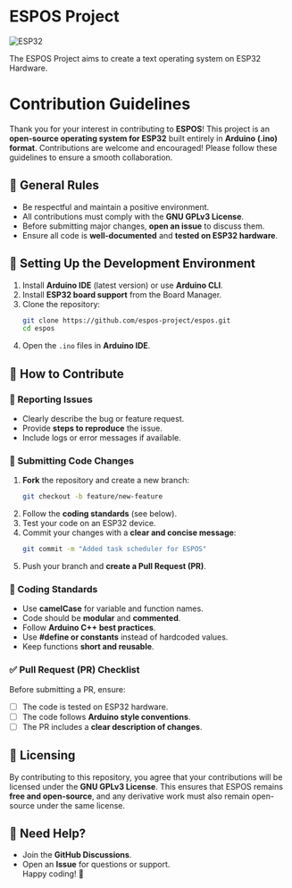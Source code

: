 # ESPOS Project
![ESP32](https://github.com/user-attachments/assets/103eeffa-ba77-44f8-879f-4036e2eb5a6e)

The ESPOS Project aims to create a text operating system on ESP32 Hardware.

# Contribution Guidelines  
Thank you for your interest in contributing to **ESPOS**! This project is an **open-source operating system for ESP32** built entirely in **Arduino (.ino) format**. Contributions are welcome and encouraged! Please follow these guidelines to ensure a smooth collaboration.  
## 📜 General Rules  
- Be respectful and maintain a positive environment.  
- All contributions must comply with the **GNU GPLv3 License**.  
- Before submitting major changes, **open an issue** to discuss them.  
- Ensure all code is **well-documented** and **tested on ESP32 hardware**.  
## 🔧 Setting Up the Development Environment  
1. Install **Arduino IDE** (latest version) or use **Arduino CLI**.  
2. Install **ESP32 board support** from the Board Manager.  
3. Clone the repository:  
   ```bash  
   git clone https://github.com/espos-project/espos.git  
   cd espos 
   ```  
4. Open the `.ino` files in **Arduino IDE**.  
## 🚀 How to Contribute  
### 🐞 Reporting Issues  
- Clearly describe the bug or feature request.  
- Provide **steps to reproduce** the issue.  
- Include logs or error messages if available.  
### 🔨 Submitting Code Changes  
1. **Fork** the repository and create a new branch:  
   ```bash  
   git checkout -b feature/new-feature  
   ```  
2. Follow the **coding standards** (see below).  
3. Test your code on an ESP32 device.  
4. Commit your changes with a **clear and concise message**:  
   ```bash  
   git commit -m "Added task scheduler for ESPOS"  
   ```  
5. Push your branch and **create a Pull Request (PR)**.  
### 📝 Coding Standards  
- Use **camelCase** for variable and function names.  
- Code should be **modular** and **commented**.  
- Follow **Arduino C++ best practices**.  
- Use **#define or constants** instead of hardcoded values.  
- Keep functions **short and reusable**.  
### ✅ Pull Request (PR) Checklist  
Before submitting a PR, ensure:  
- [ ] The code is tested on ESP32 hardware.  
- [ ] The code follows **Arduino style conventions**.  
- [ ] The PR includes a **clear description of changes**.  
## 📜 Licensing  
By contributing to this repository, you agree that your contributions will be licensed under the **GNU GPLv3 License**. This ensures that ESPOS remains **free and open-source**, and any derivative work must also remain open-source under the same license.  
## 📨 Need Help?  
- Join the **GitHub Discussions**.  
- Open an **Issue** for questions or support.  
Happy coding! 🚀  


<!--

**Here are some ideas to get you started:**

🙋‍♀️ A short introduction - what is your organization all about?
🌈 Contribution guidelines - how can the community get involved?
👩‍💻 Useful resources - where can the community find your docs? Is there anything else the community should know?
🍿 Fun facts - what does your team eat for breakfast?
🧙 Remember, you can do mighty things with the power of [Markdown](https://docs.github.com/github/writing-on-github/getting-started-with-writing-and-formatting-on-github/basic-writing-and-formatting-syntax)
-->
